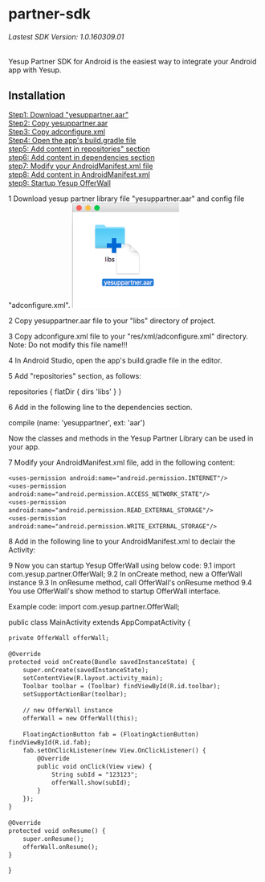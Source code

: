 # partner-sdk
###### Lastest SDK Version: 1.0.160309.01
Yesup Partner SDK for Android is the easiest way to integrate your Android app with Yesup.
## Installation
[Step1: Download "yesuppartner.aar"](#step1)<br/>
[Step2: Copy yesuppartner.aar](#step2)<br/>
[Step3: Copy adconfigure.xml](#step3)<br/>
[Step4: Open the app's build.gradle file](#step4)<br/>
[step5: Add content in repositories" section](#step5)<br/>
[step6: Add content in dependencies section](#step6)<br/>
[step7: Modify your AndroidManifest.xml file](#step7)<br/>
[step8: Add content in AndroidManifest.xml](#step8)<br/>
[step9: Startup Yesup OfferWall](#step9)<br/>


1 Download yesup partner library file "yesuppartner.aar" and config file "adconfigure.xml".
![alt text](https://github.com/yesup/partner-sdk/raw/master/src/img/sdk-user-guide1.png "step1")<br/>


2 Copy yesuppartner.aar file to your "libs" directory of project.

3 Copy adconfigure.xml file to your "res/xml/adconfigure.xml" directory.
Note: Do not modify this file name!!!

4 In Android Studio, open the app's build.gradle file in the editor.

5 Add "repositories" section, as follows:

repositories {
    flatDir {
        dirs 'libs'
    }
}

6 Add in the following line to the dependencies section.

compile (name: 'yesuppartner', ext: 'aar')

Now the classes and methods in the Yesup Partner Library can be used in your app.

7 Modify your AndroidManifest.xml file, add in the following content:

    <uses-permission android:name="android.permission.INTERNET"/>
    <uses-permission android:name="android.permission.ACCESS_NETWORK_STATE"/>
    <uses-permission android:name="android.permission.READ_EXTERNAL_STORAGE"/>
    <uses-permission android:name="android.permission.WRITE_EXTERNAL_STORAGE"/>

8 Add in the following line to your AndroidManifest.xml to declair the Activity:

<activity android:name="com.yesup.partner.OfferWallActivity" android:label="OfferWall" />

9 Now you can startup Yesup OfferWall using below code:
9.1 import com.yesup.partner.OfferWall;
9.2 In onCreate method, new a OfferWall instance
9.3 In onResume method, call OfferWall's onResume method
9.4 You use OfferWall's show method to startup OfferWall interface.

Example code:
import com.yesup.partner.OfferWall;

public class MainActivity extends AppCompatActivity {

    private OfferWall offerWall;

    @Override
    protected void onCreate(Bundle savedInstanceState) {
        super.onCreate(savedInstanceState);
        setContentView(R.layout.activity_main);
        Toolbar toolbar = (Toolbar) findViewById(R.id.toolbar);
        setSupportActionBar(toolbar);

        // new OfferWall instance
        offerWall = new OfferWall(this);

        FloatingActionButton fab = (FloatingActionButton) findViewById(R.id.fab);
        fab.setOnClickListener(new View.OnClickListener() {
            @Override
            public void onClick(View view) {
                String subId = "123123";
                offerWall.show(subId);
            }
        });
    }

    @Override
    protected void onResume() {
        super.onResume();
        offerWall.onResume();
    }

}


